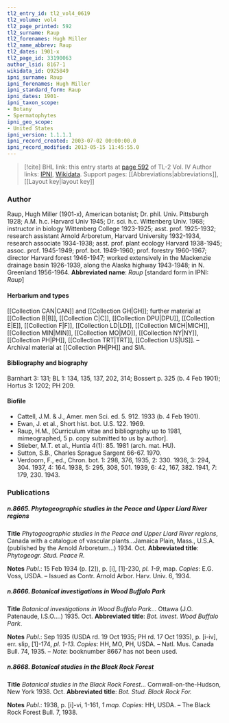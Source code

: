 ```yaml
---
tl2_entry_id: tl2_vol4_0619
tl2_volume: vol4
tl2_page_printed: 592
tl2_surname: Raup
tl2_forenames: Hugh Miller
tl2_name_abbrev: Raup
tl2_dates: 1901-x
tl2_page_id: 33190063
author_lsid: 8167-1
wikidata_id: Q925849
ipni_surname: Raup
ipni_forenames: Hugh Miller
ipni_standard_form: Raup
ipni_dates: 1901-
ipni_taxon_scope: 
- Botany
- Spermatophytes
ipni_geo_scope: 
- United States
ipni_version: 1.1.1.1
ipni_record_created: 2003-07-02 00:00:00.0
ipni_record_modified: 2013-05-15 11:45:55.0
---
```


> [!cite] BHL link: this entry starts at [page 592](https://www.biodiversitylibrary.org/page/33190063) of TL-2 Vol. IV
> Author links: [IPNI](https://www.ipni.org/a/8167-1), [Wikidata](https://www.wikidata.org/wiki/Q925849). Support pages: [[Abbreviations|abbreviations]], [[Layout key|layout key]]

### Author

Raup, Hugh Miller (1901-x), American botanist; Dr. phil. Univ. Pittsburgh 1928; A.M. h.c. Harvard Univ 1945; Dr. sci. h.c. Wittenberg Univ. 1968; instructor in biology Wittenberg College 1923-1925; asst. prof. 1925-1932; research assistant Arnold Arboretum, Harvard University 1932-1934, research associate 1934-1938; asst. prof. plant ecology Harvard 1938-1945; assoc. prof. 1945-1949; prof. bot. 1949-1960; prof. forestry 1960-1967; director Harvard forest 1946-1947; worked extensively in the Mackenzie drainage basin 1926-1939, along the Alaska highway 1943-1948; in N. Greenland 1956-1964. 
**Abbreviated name**: *Raup* \[standard form in IPNI: *Raup*\]

#### Herbarium and types

[[Collection CAN|CAN]] and [[Collection GH|GH]]; further material at [[Collection B|B]], [[Collection C|C]], [[Collection DPU|DPU]], [[Collection E|E]], [[Collection F|F]], [[Collection LD|LD]], [[Collection MICH|MICH]], [[Collection MIN|MIN]], [[Collection MO|MO]], [[Collection NY|NY]], [[Collection PH|PH]], [[Collection TRT|TRT]], [[Collection US|US]]. – Archival material at [[Collection PH|PH]] and SIA.

#### Bibliography and biography

Barnhart 3: 131; BL 1: 134, 135, 137, 202, 314; Bossert p. 325 (b. 4 Feb 1901); Hortus 3: 1202; PH 209.

#### Biofile

- Cattell, J.M. & J., Amer. men Sci. ed. 5. 912. 1933 (b. 4 Feb 1901).
- Ewan, J. et al., Short hist. bot. U.S. 122. 1969.
- Raup, H.M., \[Curriculum vitae and bibliography up to 1981, mimeographed, 5 p. copy submitted to us by author\].
- Stieber, M.T. et al., Huntia 4(1): 85. 1981 (arch. mat. HU).
- Sutton, S.B., Charles Sprague Sargent 66-67. 1970.
- Verdoorn, F., ed., Chron. bot. 1: 298, 376, 1935, 2: 330. 1936, 3: 294, 304. 1937, 4: 164. 1938, 5: 295, 308, 501. 1939, 6: 42, 167, 382. 1941, *7*: 179, 230. 1943.

### Publications

##### n.8665. Phytogeographic studies in the Peace and Upper Liard River regions

**Title**
*Phytogeographic studies in the Peace and Upper Liard River regions*, Canada with a catalogue of vascular plants...Jamaica Plain, Mass., U.S.A. (published by the Arnold Arboretum...) 1934. Oct.
**Abbreviated title**: *Phytogeogr. Stud. Peace R.*

**Notes**
*Publ*.: 15 Feb 1934 (p. \[2\]), p. \[i\], \[1\]-230, *pl. 1-9*, map. *Copies*: E.G. Voss, USDA. – Issued as Contr. Arnold Arbor. Harv. Univ. 6, 1934.

##### n.8666. Botanical investigations in Wood Buffalo Park

**Title**
*Botanical investigations in Wood Buffalo Park*... Ottawa (J.O. Patenaude, I.S.O....) 1935. Oct.
**Abbreviated title**: *Bot. invest. Wood Buffalo Park*.

**Notes**
*Publ*.: Sep 1935 (USDA rd. 19 Oct 1935; PH rd. 17 Oct 1935), p. \[i-iv\], err. slip, \[1\]-174, *pl. 1-13. Copies*: HH, MO, PH, USDA. – Natl. Mus. Canada Bull. 74, 1935. – *Note*: booknumber 8667 has not been used.

##### n.8668. Botanical studies in the Black Rock Forest

**Title**
*Botanical studies in the Black Rock Forest*... Cornwall-on-the-Hudson, New York 1938. Oct.
**Abbreviated title**: *Bot. Stud. Black Rock For.*

**Notes**
*Publ*.: 1938, p. \[i\]-vi, 1-161, *1 map. Copies*: HH, USDA. – The Black Rock Forest Bull. 7, 1938.

